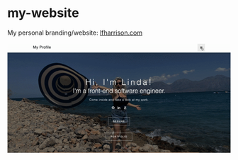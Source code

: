 # my-website
My personal branding/website: [lfharrison.com](https://lfharrison.com)

![](images/myWebsite.gif)


